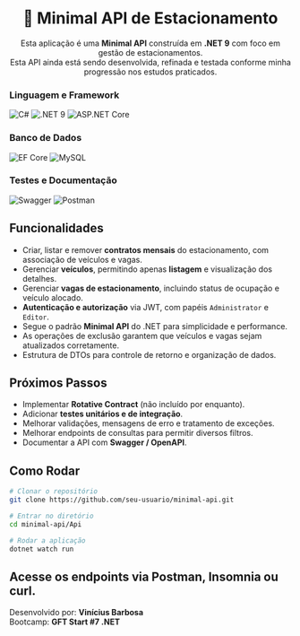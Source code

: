 <h1 align="center">🚗 Minimal API de Estacionamento</h1>

<p align="center">
Esta aplicação é uma <strong>Minimal API</strong> construída em <strong>.NET 9</strong> com foco em gestão de estacionamentos. <br>
Esta API ainda está sendo desenvolvida, refinada e testada conforme minha progressão nos estudos praticados.
</p>

### Linguagem e Framework
![C#](https://img.shields.io/badge/C%23-239120?style=for-the-badge&logo=c-sharp&logoColor=white)
![.NET 9](https://img.shields.io/badge/.NET-512BD4?style=for-the-badge&logo=dotnet&logoColor=white)
![ASP.NET Core](https://img.shields.io/badge/ASP.NET_Core-512BD4?style=for-the-badge&logo=dotnet&logoColor=white)

### Banco de Dados
![EF Core](https://img.shields.io/badge/EF_Core-512BD4?style=for-the-badge&logo=entityframework&logoColor=white)
![MySQL](https://img.shields.io/badge/MySQL-4479A1?style=for-the-badge&logo=mysql&logoColor=white)

### Testes e Documentação
![Swagger](https://img.shields.io/badge/Swagger-85EA2D?style=for-the-badge&logo=swagger&logoColor=white)
![Postman](https://img.shields.io/badge/Postman-FF6C37?style=for-the-badge&logo=postman&logoColor=white)

## Funcionalidades

- Criar, listar e remover **contratos mensais** do estacionamento, com associação de veículos e vagas.
- Gerenciar **veículos**, permitindo apenas **listagem** e visualização dos detalhes.
- Gerenciar **vagas de estacionamento**, incluindo status de ocupação e veículo alocado.
- **Autenticação e autorização** via JWT, com papéis `Administrator` e `Editor`.
- Segue o padrão **Minimal API** do .NET para simplicidade e performance.
- As operações de exclusão garantem que veículos e vagas sejam atualizados corretamente.
- Estrutura de DTOs para controle de retorno e organização de dados.

## Próximos Passos

- Implementar **Rotative Contract** (não incluído por enquanto).
- Adicionar **testes unitários e de integração**.
- Melhorar validações, mensagens de erro e tratamento de exceções.
- Melhorar endpoints de consultas para permitir diversos filtros.
- Documentar a API com **Swagger / OpenAPI**.

## Como Rodar

```bash
# Clonar o repositório
git clone https://github.com/seu-usuario/minimal-api.git

# Entrar no diretório
cd minimal-api/Api

# Rodar a aplicação
dotnet watch run
```
Acesse os endpoints via **Postman**, **Insomnia** ou curl.
---

Desenvolvido por: **Vinícius Barbosa**  \
Bootcamp: **GFT Start #7 .NET** 
